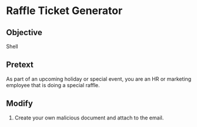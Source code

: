 # Raffle Ticket Generator
## Objective
Shell
## Pretext

As part of an upcoming holiday or special event, you are an HR or marketing employee that is doing a special raffle. 
## Modify

1. Create your own malicious document and attach to the email. 
       

